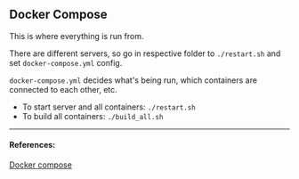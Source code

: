 ## Docker Compose

This is where everything is run from.  

There are different servers, so go in respective folder to `./restart.sh` and set `docker-compose.yml` config.

`docker-compose.yml` decides what's being run, which containers are connected to each other, etc.  

- To start server and all containers: `./restart.sh`
- To build all containers: `./build_all.sh`

---
#### References:
[Docker compose](https://docs.docker.com/compose/)
